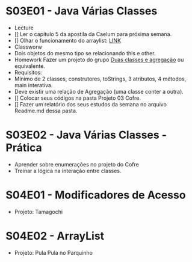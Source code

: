 # S03E01 - Java Várias Classes
- Lecture
- [] Ler o capítulo 5 da apostila da Caelum para próxima semana.
- [] Olhar o funcionamento do arraylist: [LINK](https://www.w3schools.com/java/java_arraylist.asp)
- Classworw
- Dois objetos do mesmo tipo se relacionando this e other.
- Homework
Fazer um projeto do grupo [Duas classes e agregação](https://github.com/qxcodepoo/arcade#duas-classes-usando-agrega%C3%A7%C3%A3o) ou equivalente.
- Requisitos:
- Mínimo de 2 classes, construtores, toStrings, 3 atributos, 4 métodos, main interativa.
- Deve existir uma relação de Agregação (uma classe conter a outra).
- [] Colocar seus códigos na pasta Projeto 03 Cofre.
- [] Fazer um relatório dos seus estudos da semana no arquivo Readme.md dessa pasta.

# S03E02 - Java Várias Classes - Prática
- Aprender sobre enumerações no projeto do Cofre
- Treinar a lógica na interação entre classes.

# S04E01 - Modificadores de Acesso
- Projeto: Tamagochi

# S04E02 - ArrayList
- Projeto: Pula Pula no Parquinho